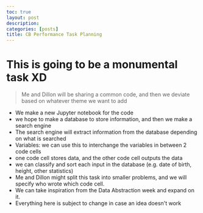 ```yaml
---
toc: true
layout: post
description:
categories: [posts]
title: CB Performance Task Planning 
---
```

# This is going to be a monumental task XD
> Me and Dillon will be sharing a common code, and then we deviate based on whatever theme we want to add

- We make a new Jupyter notebook for the code
- we hope to make a database to store information, and then we make a search engine
- The search engine will extract information from the database depending on what is searched
- Variables: we can use this to interchange the variables in between 2 code cells
- one code cell stores data, and the other code cell outputs the data
- we can classify and sort each input in the database (e.g. date of birth, height, other statistics)
- Me and Dillon might split this task into smaller problems, and we will specify who wrote which code cell.
- We can take inspiration from the Data Abstraction week and expand on it.
- Everything here is subject to change in case an idea doesn't work  